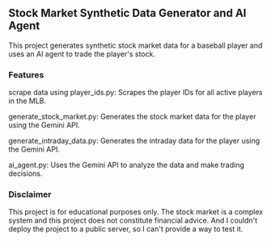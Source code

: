 ## Stock Market Synthetic Data Generator and AI Agent

This project generates synthetic stock market data for a baseball player and uses an AI agent to trade the player's stock.

### Features

scrape data using player_ids.py: Scrapes the player IDs for all active players in the MLB.

generate_stock_market.py: Generates the stock market data for the player using the Gemini API.

generate_intraday_data.py: Generates the intraday data for the player using the Gemini API.

ai_agent.py: Uses the Gemini API to analyze the data and make trading decisions.


### Disclaimer

This project is for educational purposes only. The stock market is a complex system and this project does not constitute financial advice. And I couldn't deploy the project to a public server, so I can't provide a way to test it.